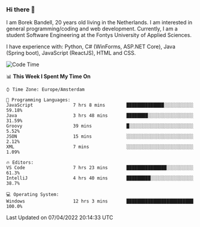 ### Hi there 👋

I am Borek Bandell, 20 years old living in the Netherlands. I am interested in general programming/coding and web development. Currently, I am a student Software Engineering at the Fontys University of Applied Sciences.

I have experience with: Python, C# (WinForms, ASP.NET Core), Java (Spring boot), JavaScript (ReactJS), HTML and CSS.

<!--START_SECTION:waka-->
![Code Time](http://img.shields.io/badge/Code%20Time-64%20hrs%2010%20mins-blue)

📊 **This Week I Spent My Time On** 

```text
⌚︎ Time Zone: Europe/Amsterdam

💬 Programming Languages: 
JavaScript               7 hrs 8 mins        ██████████████░░░░░░░░░░░   59.18% 
Java                     3 hrs 48 mins       ████████░░░░░░░░░░░░░░░░░   31.59% 
Groovy                   39 mins             █░░░░░░░░░░░░░░░░░░░░░░░░   5.52% 
JSON                     15 mins             ░░░░░░░░░░░░░░░░░░░░░░░░░   2.12% 
XML                      7 mins              ░░░░░░░░░░░░░░░░░░░░░░░░░   1.09%

🔥 Editors: 
VS Code                  7 hrs 23 mins       ███████████████░░░░░░░░░░   61.3% 
IntelliJ                 4 hrs 40 mins       █████████░░░░░░░░░░░░░░░░   38.7%

💻 Operating System: 
Windows                  12 hrs 3 mins       █████████████████████████   100.0%

```


 Last Updated on 07/04/2022 20:14:33 UTC
<!--END_SECTION:waka-->

<!--**tcBorek2002/tcBorek2002** is a ✨ _special_ ✨ repository because its `README.md` (this file) appears on your GitHub profile.

Here are some ideas to get you started:

- 🔭 I’m currently working on ...
- 🌱 I’m currently learning ...
- 👯 I’m looking to collaborate on ...
- 🤔 I’m looking for help with ...
- 💬 Ask me about ...
- 📫 How to reach me: ...
- 😄 Pronouns: ...
- ⚡ Fun fact: ...
-->

